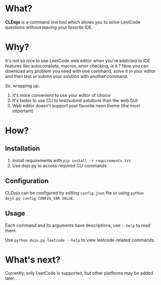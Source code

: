 # What?
**CLDojo** is a command line tool which allows you to solve LeetCode questions without leaving your favorite IDE.

# Why?
It's not so nice to use LeetCode web editor when you're addicted to IDE features like autocomplete, macros, error checking, is it ?
Now you can download any problem you need with one command, solve it in your editor and then test or submit your solution with another command.

So, wrapping up:
1. It's more convenient to use your editor of choice
2. It's faster to use CLI to test/submit solutions than the web GUI
3. Web editor doesn't support your favorite neon theme (the most important)
# How?
## Installation
1. Install requirements with `pip install -r requirements.txt`
2. Use dojo.py to access required CLI commands
   
## Configuration
CLDojo can be configured by editing `config.json` file or using `python dojo.py config CONFIG_VAR VALUE`.

## Usage
Each command and its arguments have descriptions, use `--help` to read them.

Use `python dojo.py leetcode --help` to view leetcode-related commands.

# What's next?
Currently, only LeetCode is supported, but other platforms may be added later.
